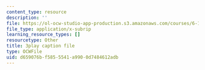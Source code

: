 ```yaml
---
content_type: resource
description: ''
file: https://ol-ocw-studio-app-production.s3.amazonaws.com/courses/6-189-multicore-programming-primer-january-iap-2007/d659076bf5855541a9900d7484612adb_Y1mrnc1hz9g.vtt
file_type: application/x-subrip
learning_resource_types: []
resourcetype: Other
title: 3play caption file
type: OCWFile
uid: d659076b-f585-5541-a990-0d7484612adb
---
```

